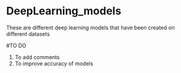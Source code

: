# DeepLearning_models
These are different deep learning models that have been created on different datasets


#TO DO

1. To add comments
2. To improve accuracy of models
